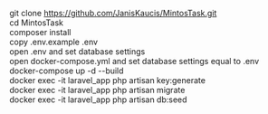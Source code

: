 git clone https://github.com/JanisKaucis/MintosTask.git  
cd MintosTask  
composer install  
copy .env.example .env  
open .env and set database settings  
open docker-compose.yml and set database settings equal to .env  
docker-compose up -d --build  
docker exec -it laravel_app php artisan key:generate  
docker exec -it laravel_app php artisan migrate  
docker exec -it laravel_app php artisan db:seed  
